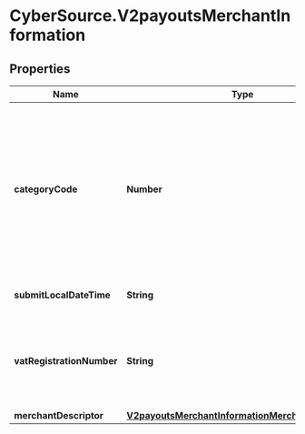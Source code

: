 # CyberSource.V2payoutsMerchantInformation

## Properties
Name | Type | Description | Notes
------------ | ------------- | ------------- | -------------
**categoryCode** | **Number** | Four-digit number that the payment card industry uses to classify merchants into market segments. Visa assigned one or more of these values to your business when you started accepting Visa cards.  If you do not include this field in your request, CyberSource uses the value in your CyberSource account.  For processor-specific information, see the merchant_category_code field in [Credit Card Services Using the SCMP API.](http://apps.cybersource.com/library/documentation/dev_guides/CC_Svcs_SCMP_API/html)  | [optional] 
**submitLocalDateTime** | **String** | Time that the transaction was submitted in local time. The time is in hhmmss format.  | [optional] 
**vatRegistrationNumber** | **String** | Your government-assigned tax identification number.  For CtV processors, the maximum length is 20.  For other processor-specific information, see the merchant_vat_registration_number field in [Level II and Level III Processing Using the SCMP API.](http://apps.cybersource.com/library/documentation/dev_guides/Level_2_3_SCMP_API/html)  | [optional] 
**merchantDescriptor** | [**V2payoutsMerchantInformationMerchantDescriptor**](V2payoutsMerchantInformationMerchantDescriptor.md) |  | [optional] 


